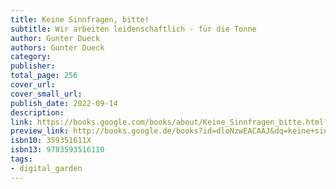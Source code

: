 ```yaml
---
title: Keine Sinnfragen, bitte!
subtitle: Wir arbeiten leidenschaftlich - für die Tonne
author: Gunter Dueck
authors: Gunter Dueck
category: 
publisher: 
total_page: 256
cover_url: 
cover_small_url: 
publish_date: 2022-09-14
description: 
link: https://books.google.com/books/about/Keine_Sinnfragen_bitte.html?hl=&id=dloNzwEACAAJ
preview_link: http://books.google.de/books?id=dloNzwEACAAJ&dq=keine+sinnfragen,+bitte&hl=&as_pt=BOOKS&cd=1&source=gbs_api
isbn10: 359351611X
isbn13: 9783593516110
tags:
- digital_garden
---
```

